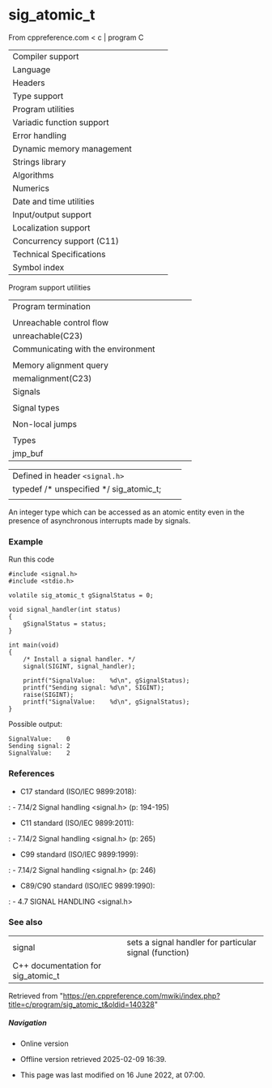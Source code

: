 # sig_atomic_t

From cppreference.com
< c‎ | program
 C

|  |  |  |  |  |
| --- | --- | --- | --- | --- |
| Compiler support | | | | |
| Language | | | | |
| Headers | | | | |
| Type support | | | | |
| Program utilities | | | | |
| Variadic function support | | | | |
| Error handling | | | | |
| Dynamic memory management | | | | |
| Strings library | | | | |
| Algorithms | | | | |
| Numerics | | | | |
| Date and time utilities | | | | |
| Input/output support | | | | |
| Localization support | | | | |
| Concurrency support (C11) | | | | |
| Technical Specifications | | | | |
| Symbol index | | | | |

 Program support utilities

|  |  |  |  |  |
| --- | --- | --- | --- | --- |
| Program termination | | | | |
| |  |  |  |  |  | | --- | --- | --- | --- | --- | | abort | | | | | | exit | | | | | | quick_exit(C11) | | | | | | _Exit(C99) | | | | | | |  |  |  |  |  | | --- | --- | --- | --- | --- | | atexit | | | | | | at_quick_exit(C11) | | | | | | EXIT_SUCCESSEXIT_FAILURE | | | | | |
| Unreachable control flow | | | | |
| unreachable(C23) | | | | |
| Communicating with the environment | | | | |
| |  |  |  |  |  | | --- | --- | --- | --- | --- | | getenvgetenv_s(C11) | | | | | | |  |  |  |  |  | | --- | --- | --- | --- | --- | | system | | | | | |  | | | | | |
| Memory alignment query | | | | |
| memalignment(C23) | | | | |
| Signals | | | | |
| |  |  |  |  |  | | --- | --- | --- | --- | --- | | signal | | | | | | raise | | | | | | ****sig_atomic_t**** | | | | | | |  |  |  |  |  | | --- | --- | --- | --- | --- | | SIG_DFLSIG_IGN | | | | | | SIG_ERR | | | | | |
| Signal types | | | | |
| |  |  |  |  |  | | --- | --- | --- | --- | --- | | SIGABRTSIGFPESIGILL | | | | | | |  |  |  |  |  | | --- | --- | --- | --- | --- | | SIGINTSIGSEGVSIGTERM | | | | | |
| Non-local jumps | | | | |
| |  |  |  |  |  | | --- | --- | --- | --- | --- | | setjmp | | | | | | |  |  |  |  |  | | --- | --- | --- | --- | --- | | longjmp | | | | | |
| Types | | | | |
| jmp_buf | | | | |

|  |  |  |
| --- | --- | --- |
| Defined in header `<signal.h>` |  |  |
| typedef /\* unspecified \*/ sig_atomic_t; |  |  |
|  |  |  |

An integer type which can be accessed as an atomic entity even in the presence of asynchronous interrupts made by signals.

### Example

Run this code

```
#include <signal.h>
#include <stdio.h>
 
volatile sig_atomic_t gSignalStatus = 0;
 
void signal_handler(int status)
{
    gSignalStatus = status;
}
 
int main(void)
{
    /* Install a signal handler. */
    signal(SIGINT, signal_handler);
 
    printf("SignalValue:    %d\n", gSignalStatus);
    printf("Sending signal: %d\n", SIGINT);
    raise(SIGINT);
    printf("SignalValue:    %d\n", gSignalStatus);
}

```

Possible output:

```
SignalValue:    0
Sending signal: 2
SignalValue:    2

```

### References

- C17 standard (ISO/IEC 9899:2018):

:   - 7.14/2 Signal handling <signal.h> (p: 194-195)

- C11 standard (ISO/IEC 9899:2011):

:   - 7.14/2 Signal handling <signal.h> (p: 265)

- C99 standard (ISO/IEC 9899:1999):

:   - 7.14/2 Signal handling <signal.h> (p: 246)

- C89/C90 standard (ISO/IEC 9899:1990):

:   - 4.7 SIGNAL HANDLING <signal.h>

### See also

|  |  |
| --- | --- |
| signal | sets a signal handler for particular signal   (function) |
| C++ documentation for sig_atomic_t | |

Retrieved from "<https://en.cppreference.com/mwiki/index.php?title=c/program/sig_atomic_t&oldid=140328>"

##### Navigation

- Online version
- Offline version retrieved 2025-02-09 16:39.

- This page was last modified on 16 June 2022, at 07:00.